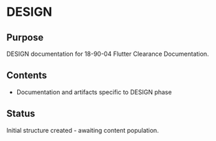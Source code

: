 # DESIGN

## Purpose
DESIGN documentation for 18-90-04 Flutter Clearance Documentation.

## Contents
- Documentation and artifacts specific to DESIGN phase

## Status
Initial structure created - awaiting content population.
